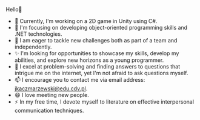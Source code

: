 Hello👋

- 🔭 Currently, I'm working on a 2D game in Unity using C#.
- 🌱 I'm focusing on developing object-oriented programming skills and .NET technologies.
- 👯 I am eager to tackle new challenges both as part of a team and independently.
- ✨ I'm looking for opportunities to showcase my skills, develop my abilities, and explore new horizons as a young programmer.
- 💬 I excel at problem-solving and finding answers to questions that intrigue me on the internet, yet I'm not afraid to ask questions myself.
- 📫 I encourage you to contact me via email address: jkaczmarzewski@edu.cdv.pl.
- 😄 I love meeting new people.
- ⚡ In my free time, I devote myself to literature on effective interpersonal communication techniques.

